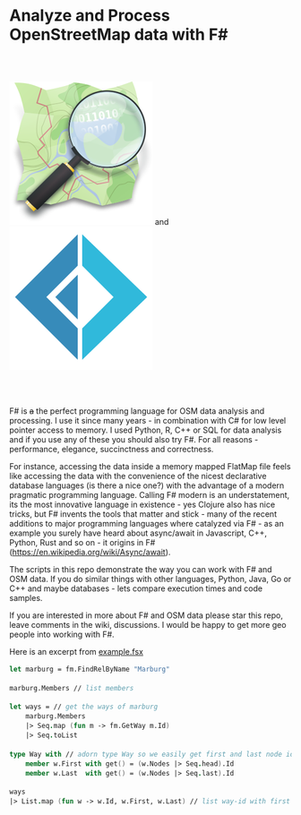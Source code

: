 # Analyze and Process OpenStreetMap data with F#

<br/>
<br/>

![OpenStreeMap Logo](/images/osm-logo.png)
and
![FSharp Logo](/images/fsharp-logo.png)

<br/>
<br/>

F# is ~~a~~ the perfect programming language for OSM data analysis and processing. I use it since many years - in combination with C# for low level pointer access to memory. I used Python, R, C++ or SQL for data analysis and if you use any of these you should also try F#. For all reasons - performance, elegance, succinctness and correctness.

For instance, accessing the data inside a memory mapped FlatMap file feels like accessing the data with the convenience of the nicest declarative database languages (is there a nice one?) with the advantage of a modern pragmatic programming language. Calling F# modern is an understatement, its the most innovative language in existence - yes Clojure also has nice tricks, but F# invents the tools that matter and stick - many of the recent additions to major programming languages where catalyzed via F# - as an example you surely have heard about async/await in Javascript, C++, Python, Rust and so on - it origins in F# (https://en.wikipedia.org/wiki/Async/await).

The scripts in this repo demonstrate the way you can work with F# and OSM data. If you do similar things with other languages, Python, Java, Go or C++ and maybe databases - lets compare execution times and code samples.

If you are interested in more about F# and OSM data please star this repo, leave comments in the wiki, discussions. I would be happy to get more geo people into working with F#.

Here is an excerpt from [example.fsx](https://github.com/snuup/openstreetmap-with-fsharp/blob/main/example.fsx)

```fsharp
let marburg = fm.FindRelByName "Marburg"

marburg.Members // list members

let ways = // get the ways of marburg
    marburg.Members
    |> Seq.map (fun m -> fm.GetWay m.Id)
    |> Seq.toList

type Way with // adorn type Way so we easily get first and last node id
    member w.First with get() = (w.Nodes |> Seq.head).Id
    member w.Last  with get() = (w.Nodes |> Seq.last).Id

ways
|> List.map (fun w -> w.Id, w.First, w.Last) // list way-id with first and last node-id
```
